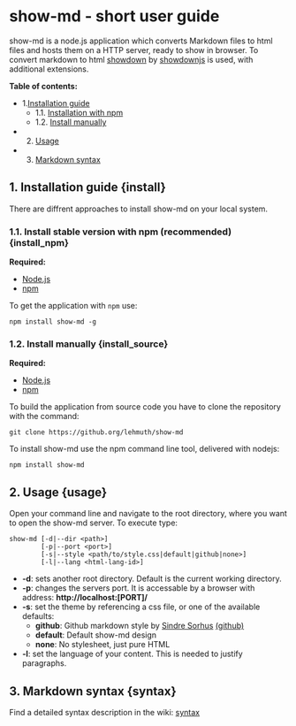 # show-md - short user guide

show-md is a node.js application which converts Markdown files to html files and hosts them on a HTTP server, ready to show in browser. To convert markdown to html [showdown](https://github.com/showdownjs/showdown/) by [showdownjs](http://showdownjs.com/) is used, with additional extensions.

**Table of contents:**

- 1.[Installation guide](#install)
	- 1.1. [Installation with npm](#install_npm)
	- 1.2. [Install manually](#install_source)
- 2. [Usage](#usage)
- 3. [Markdown syntax](#syntax)

## 1. Installation guide {install}

There are diffrent approaches to install show-md on your local system.

### 1.1. Install stable version with npm (recommended){install_npm}

**Required:**

- [Node.js](https://github.com/nodejs/node)
- [npm](https://github.com/npm/cli)

To get the application with `npm` use:

	npm install show-md -g

### 1.2. Install manually {install_source}

**Required:**

- [Node.js](https://github.com/nodejs/node)
- [npm](https://github.com/npm/cli)

To build the application from source code you have to clone the repository with the command:

	git clone https://github.org/lehmuth/show-md

To install show-md use the npm command line tool, delivered with nodejs:

	npm install show-md

## 2. Usage {usage}

Open your command line and navigate to the root directory, where you want to open the show-md server. To execute type:

	show-md [-d|--dir <path>]
	        [-p|--port <port>]
            [-s|--style <path/to/style.css|default|github|none>]
			[-l|--lang <html-lang-id>]

- **-d**: sets another root directory. Default is the current working directory.
- **-p**: changes the servers port. It is accessable by a browser with address: **http://localhost:[PORT]/**
- **-s**: set the theme by referencing a css file, or one of the available defaults:
	- __github__: Github markdown style by [Sindre Sorhus](https://sindresorhus.com/) [(github)](https://github.com/sindresorhus/github-markdown-css)
	- __default__: Default show-md design
	- __none__: No stylesheet, just pure HTML
- **-l**: set the language of your content. This is needed to justify paragraphs.

## 3. Markdown syntax {syntax}

Find a detailed syntax description in the wiki: [syntax](htdocs/wiki/syntax/)
